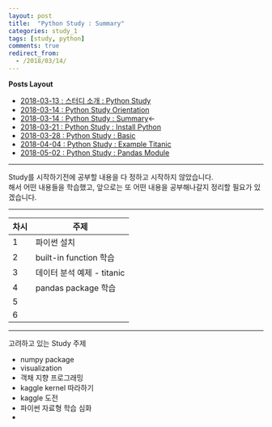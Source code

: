 ```yaml
---
layout: post
title:  "Python Study : Summary"
categories: study_1
tags: [study, python]
comments: true
redirect_from:
  - /2018/03/14/
---
```

**Posts Layout**

- [2018-03-13 : 스터디 소개 : Python Study](https://000namc.github.io/blog/2018/03/13/Python-Study/)
- [2018-03-14 : Python Study Orientation](https://000namc.github.io/blog/2018/03/14/Python-Study-Orientation/)  
- [2018-03-14 : Python Study : Summary](https://000namc.github.io/blog/2018/03/14/Python-Study-Summary/)$\leftarrow$  
- [2018-03-21 : Python Study : Install Python](https://000namc.github.io/blog/2018/03/21/Python-Study-Install-Python/)
- [2018-03-28 : Python Study : Basic](https://000namc.github.io/blog/2018/03/28/Python-Study-Basic/)
- [2018-04-04 : Python Study : Example Titanic](https://000namc.github.io/blog/2018/04/04/Python-Study-Example-Titanic/)
- [2018-05-02 : Python Study : Pandas Module](https://000namc.github.io/blog/2018/05/02/Python-Study-Pandas-Module/)

___
Study를 시작하기전에 공부할 내용을 다 정하고 시작하지 않았습니다.  
해서 어떤 내용들을 학습했고, 앞으로는 또 어떤 내용을 공부해나갈지 정리할 필요가 있겠습니다.  

___  

차시 | 주제
---- | ----
1 | 파이썬 설치
2 | built-in function 학습
3 | 데이터 분석 예제 - titanic
4 | pandas package 학습
5 | 
6 |

___  

고려하고 있는 Study 주제

- numpy package
- visualization
- 객채 지향 프로그래밍
- kaggle kernel 따라하기
- kaggle 도전
- 파이썬 자료형 학습 심화
-
